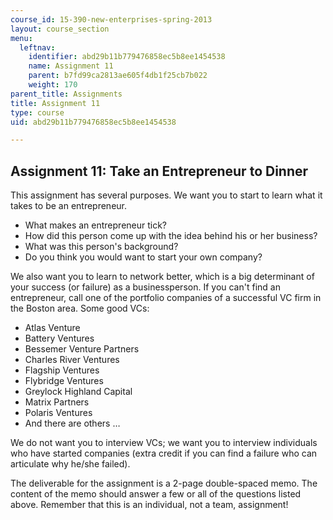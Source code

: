```yaml
---
course_id: 15-390-new-enterprises-spring-2013
layout: course_section
menu:
  leftnav:
    identifier: abd29b11b779476858ec5b8ee1454538
    name: Assignment 11
    parent: b7fd99ca2813ae605f4db1f25cb7b022
    weight: 170
parent_title: Assignments
title: Assignment 11
type: course
uid: abd29b11b779476858ec5b8ee1454538

---
```


Assignment 11: Take an Entrepreneur to Dinner
---------------------------------------------

This assignment has several purposes. We want you to start to learn what it takes to be an entrepreneur.

*   What makes an entrepreneur tick?
*   How did this person come up with the idea behind his or her business?
*   What was this person's background?
*   Do you think you would want to start your own company?

We also want you to learn to network better, which is a big determinant of your success (or failure) as a businessperson. If you can't find an entrepreneur, call one of the portfolio companies of a successful VC firm in the Boston area. Some good VCs:

*   Atlas Venture
*   Battery Ventures
*   Bessemer Venture Partners
*   Charles River Ventures
*   Flagship Ventures
*   Flybridge Ventures
*   Greylock Highland Capital
*   Matrix Partners
*   Polaris Ventures
*   And there are others …

We do not want you to interview VCs; we want you to interview individuals who have started companies (extra credit if you can find a failure who can articulate why he/she failed).

The deliverable for the assignment is a 2-page double-spaced memo. The content of the memo should answer a few or all of the questions listed above. Remember that this is an individual, not a team, assignment!